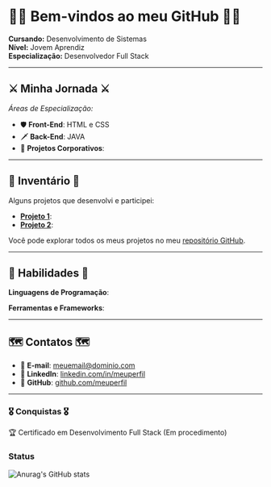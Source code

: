 # 🧙‍♂️ **Bem-vindos ao meu GitHub** 🧙‍♂️

**Cursando:** Desenvolvimento de Sistemas  
**Nível:** Jovem Aprendiz <!--(Nível 5)-->  
**Especialização:** Desenvolvedor Full Stack

---

## ⚔️ **Minha Jornada** ⚔️

<!--Desde os primeiros dias de aventuras no mundo dos algoritmos, enfrento desafios e monstros de bugs, aprimorando meu domínio sobre linguagens mágicas como **JavaScript**, **Python** e **HTML/CSS**. Já lutei em batalhas épicas no desenvolvimento de sistemas, onde conquistei tesouros valiosos: conhecimento em **React**, **Node.js** e **Banco de Dados**.-->

_Áreas de Especialização:_

- 🛡️ **Front-End**: HTML e CSS <!--Domínio sobre os feitiços de HTML, CSS e animações mágicas com frameworks.-->
- 🗡️ **Back-End**: JAVA<!--Mestre das artes sombrias do Node.js, Express, APIs RESTful e SQL.-->
- 💼 **Projetos Corporativos**: <!--Participação em guildas maiores (empresas) para desenvolver sistemas complexos.-->
<!---->

---

## 🏹 **Inventário** 🏹

Alguns projetos que desenvolvi e participei:

<!--Aqui estão algumas das minhas armas e armaduras (projetos), forjadas com o poder da codificação:-->

- **[Projeto 1](#)**: <!--Uma poderosa aplicação web desenvolvida com React e Node.js.-->
- **[Projeto 2](#)**: <!--Um sistema de gerenciamento de dados, utilizando PostgreSQL e autenticação JWT.-->

Você pode explorar todos os meus projetos no meu [repositório GitHub](#).

---

## 🎲 **Habilidades** 🎲

**Linguagens de Programação**:

<!--🧪 JavaScript (Nível 20)
🔮 Python (Nível 18)
⚗️ HTML & CSS (Nível 25)
⚔️ SQL (Nível 17)-->

**Ferramentas e Frameworks**:

<!--🛠️ React, Node.js, Express
🔧 Git, Docker, CI/CD
🛡️ PostgreSQL, MongoDB-->

---

## 🗺️ **Contatos** 🗺️

<!--Caso você tenha uma missão desafiadora ou precise de um aliado para enfrentar projetos épicos, entre em contato através de:-->

- 📜 **E-mail**: [meuemail@dominio.com](#)
- 🧭 **LinkedIn**: [linkedin.com/in/meuperfil](#)
- 🔮 **GitHub**: [github.com/meuperfil](#)

---

### 🎖️ **Conquistas** 🎖️

🏆 Certificado em Desenvolvimento Full Stack (Em procedimento)

### **Status**

![Anurag's GitHub stats](https://github-readme-stats.vercel.app/api?username=0hatran0&show_icons=true&theme=gruvbox)

<!--🏆 Finalista do Hackathon "Battle of Code"
🏆 Participação em projetos open-source-->

<!--
**0hatran0/0hatran0** is a ✨ _special_ ✨ repository because its `README.md` (this file) appears on your GitHub profile.

Here are some ideas to get you started:

- 🔭 I’m currently working on ...
- 🌱 I’m currently learning ...
- 👯 I’m looking to collaborate on ...
- 🤔 I’m looking for help with ...
- 💬 Ask me about ...
- 📫 How to reach me: ...
- 😄 Pronouns: ...
- ⚡ Fun fact: ...
-->
